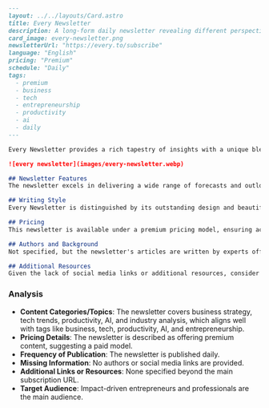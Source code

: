 ```markdown
---
layout: ../../layouts/Card.astro
title: Every Newsletter
description: A long-form daily newsletter revealing different perspectives on business, tech, and personal development.
card_image: every-newsletter.png
newsletterUrl: "https://every.to/subscribe"
language: "English"
pricing: "Premium"
schedule: "Daily"
tags:
  - premium
  - business
  - tech
  - entrepreneurship
  - productivity
  - ai
  - daily
---

Every Newsletter provides a rich tapestry of insights with a unique blend of business strategy, technology trends, productivity tips, and more. Aimed at impact-driven entrepreneurs and professionals, it presents context and opinion rather than straightforward news.

![every newsletter](images/every-newsletter.webp)

## Newsletter Features
The newsletter excels in delivering a wide range of forecasts and outlooks, structured in engaging essays that offer different perspectives on various topics like business strategy, tech trends, AI, and industry analysis.

## Writing Style
Every Newsletter is distinguished by its outstanding design and beautiful writing. It offers original viewpoints and expert commentary, making it thought-provoking and premium in content quality.

## Pricing
This newsletter is available under a premium pricing model, ensuring access to high-quality and exclusive content.

## Authors and Background
Not specified, but the newsletter's articles are written by experts offering original viewpoints and deep analysis.

## Additional Resources
Given the lack of social media links or additional resources, consider exploring the main website for more information.
```

### Analysis
- **Content Categories/Topics**: The newsletter covers business strategy, tech trends, productivity, AI, and industry analysis, which aligns well with tags like business, tech, productivity, AI, and entrepreneurship.
- **Pricing Details**: The newsletter is described as offering premium content, suggesting a paid model.
- **Frequency of Publication**: The newsletter is published daily.
- **Missing Information**: No authors or social media links are provided.
- **Additional Links or Resources**: None specified beyond the main subscription URL.
- **Target Audience**: Impact-driven entrepreneurs and professionals are the main audience.
